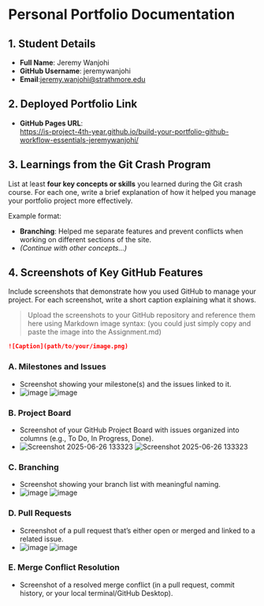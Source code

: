 # Personal Portfolio Documentation

## 1. Student Details

- **Full Name**: Jeremy Wanjohi
- **GitHub Username**: jeremywanjohi
- **Email**:jeremy.wanjohi@strathmore.edu

## 2. Deployed Portfolio Link

- **GitHub Pages URL**:  
  https://is-project-4th-year.github.io/build-your-portfolio-github-workflow-essentials-jeremywanjohi/

## 3. Learnings from the Git Crash Program

List at least **four key concepts or skills** you learned during the Git crash course. For each one, write a brief explanation of how it helped you manage your portfolio project more effectively.

Example format:

- **Branching**: Helped me separate features and prevent conflicts when working on different sections of the site.
- _(Continue with other concepts…)_

## 4. Screenshots of Key GitHub Features

Include screenshots that demonstrate how you used GitHub to manage your project. For each screenshot, write a short caption explaining what it shows.

> Upload the screenshots to your GitHub repository and reference them here using Markdown image syntax:
> (you could just simply copy and paste the image into the Assignment.md)

```markdown
![Caption](path/to/your/image.png)
```

### A. Milestones and Issues

- Screenshot showing your milestone(s) and the issues linked to it.
- ![image](https://github.com/user-attachments/assets/f2730d42-25ca-4554-a595-0fa206c31342)
![image](https://github.com/user-attachments/assets/f2730d42-25ca-4554-a595-0fa206c31342)


### B. Project Board

- Screenshot of your GitHub Project Board with issues organized into columns (e.g., To Do, In Progress, Done).
- ![Screenshot 2025-06-26 133323](https://github.com/user-attachments/assets/506ad4a4-02c3-41e5-b523-7af3b95783d8)
![Screenshot 2025-06-26 133323](https://github.com/user-attachments/assets/506ad4a4-02c3-41e5-b523-7af3b95783d8)


### C. Branching

- Screenshot showing your branch list with meaningful naming.
- ![image](https://github.com/user-attachments/assets/83330a8e-8ea3-402a-8bcd-8eda53bee485)
![image](https://github.com/user-attachments/assets/83330a8e-8ea3-402a-8bcd-8eda53bee485)


### D. Pull Requests

- Screenshot of a pull request that’s either open or merged and linked to a related issue.
- ![image](https://github.com/user-attachments/assets/659e6ca1-d247-460b-93d2-0dc34b519dba)
![image](https://github.com/user-attachments/assets/659e6ca1-d247-460b-93d2-0dc34b519dba)


### E. Merge Conflict Resolution

- Screenshot of a resolved merge conflict (in a pull request, commit history, or your local terminal/GitHub Desktop).
